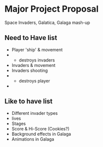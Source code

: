 # Major Project Proposal

Space Invaders, Galatica, Galaga mash-up

## Need to Have list

- Player 'ship' & movement
- - destroys invaders
- Invaders & movement
- Invaders shooting 
- - destroys player
- 


## Like to have list
- Different invader types
- lives
- Stages
- Score & Hi-Score (Cookies?)
- Background effects in Galaga
- Animations in Galaga

